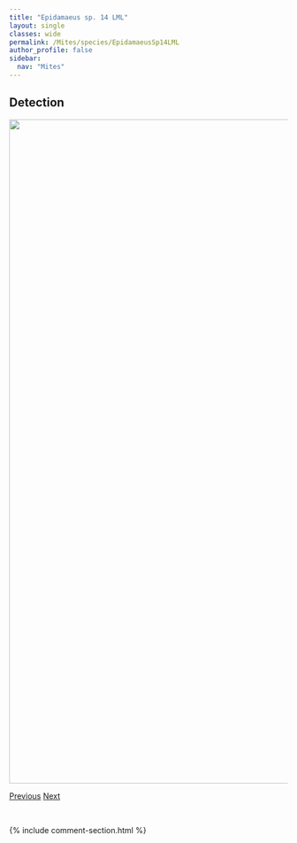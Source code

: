 ```yaml
---
title: "Epidamaeus sp. 14 LML"
layout: single
classes: wide
permalink: /Mites/species/EpidamaeusSp14LML
author_profile: false
sidebar:
  nav: "Mites"
---
```


<h2>Detection</h2>

<a href="https://drive.google.com/uc?export=view&id=1A9tiToPwdKSIiRCcKf-I0tAQKZlWTAUl">
<img src="https://drive.google.com/uc?export=view&id=1A9tiToPwdKSIiRCcKf-I0tAQKZlWTAUl" height = "1200" width = "800">
</a>


<a href="/DevelopmentWebsite/Mites/species/EpidamaeusSp13LML" class="pagination--pager" title="Epidamaeus sp. 13 LML">Previous</a> <a href="/DevelopmentWebsite/Mites/species/EpidamaeusSp2DEW" class="pagination--pager" title="Epidamaeus sp. 2 DEW">Next</a>

<p>&nbsp;</p>

{% include comment-section.html %}
